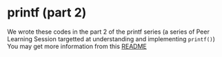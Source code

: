 # printf (part 2)
We wrote these codes in the part 2 of the printf series (a series of Peer Learning Session targetted at understanding and implementing `printf()`)
You may get more information from this [README](../README.md)
